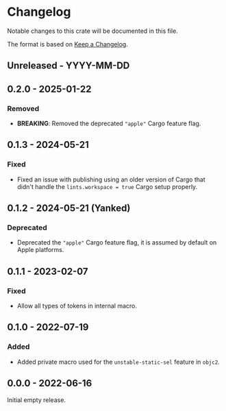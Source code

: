 # Changelog

Notable changes to this crate will be documented in this file.

The format is based on [Keep a Changelog](https://keepachangelog.com/en/1.0.0/).

## Unreleased - YYYY-MM-DD


## 0.2.0 - 2025-01-22

### Removed
* **BREAKING**: Removed the deprecated `"apple"` Cargo feature flag.


## 0.1.3 - 2024-05-21

### Fixed
* Fixed an issue with publishing using an older version of Cargo that didn't
  handle the `lints.workspace = true` Cargo setup properly.


## 0.1.2 - 2024-05-21 (Yanked)

### Deprecated
* Deprecated the `"apple"` Cargo feature flag, it is assumed by default on
  Apple platforms.


## 0.1.1 - 2023-02-07

### Fixed
* Allow all types of tokens in internal macro.


## 0.1.0 - 2022-07-19

### Added
* Added private macro used for the `unstable-static-sel` feature in `objc2`.


## 0.0.0 - 2022-06-16

Initial empty release.
